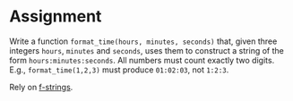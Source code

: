 # Assignment

Write a function `format_time(hours, minutes, seconds)` that, given three integers `hours`, `minutes` and `seconds`, uses them to construct a string of the form `hours:minutes:seconds`.
All numbers must count exactly two digits. E.g., `format_time(1,2,3)` must produce `01:02:03`, not `1:2:3`.

Rely on [f-strings](https://docs.python.org/3/tutorial/inputoutput.html#formatted-string-literals).
